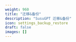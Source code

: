 ```yaml
---
weight: 960
title: "迁移&备份"
description: "SusuGPT 迁移&备份"
icon: settings_backup_restore
draft: false
images: []
---
```

<!-- 960~970 -->